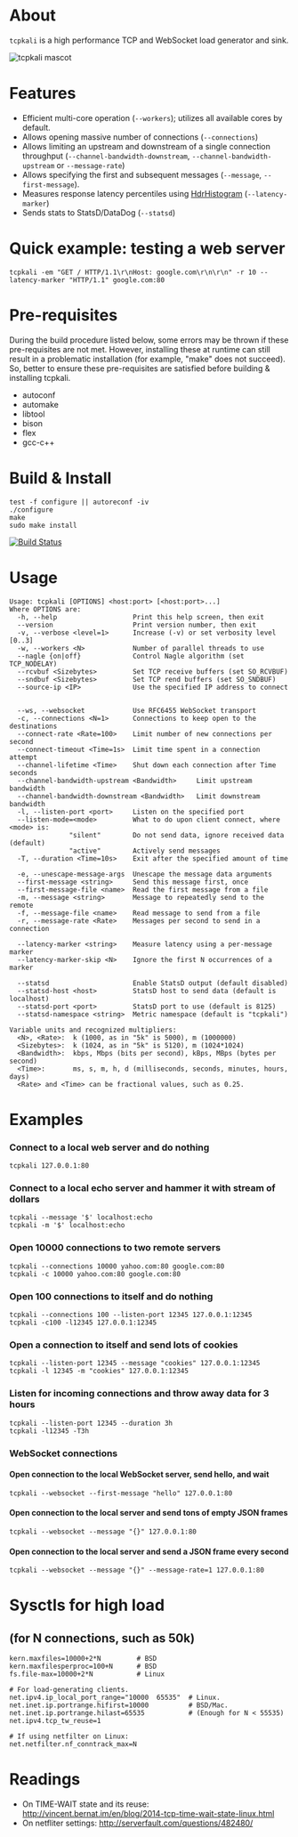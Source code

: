 
# About

`tcpkali` is a high performance TCP and WebSocket load generator and sink.

![tcpkali mascot](doc/images/tcpkali-mascot.png)

# Features

 * Efficient multi-core operation (`--workers`); utilizes all available cores by default.
 * Allows opening massive number of connections (`--connections`)
 * Allows limiting an upstream and downstream of a single connection throughput (`--channel-bandwidth-downstream`, `--channel-bandwidth-upstream` or `--message-rate`)
 * Allows specifying the first and subsequent messages (`--message`, `--first-message`).
 * Measures response latency percentiles using [HdrHistogram](https://github.com/HdrHistogram) (`--latency-marker`)
 * Sends stats to StatsD/DataDog (`--statsd`)

# Quick example: testing a web server

    tcpkali -em "GET / HTTP/1.1\r\nHost: google.com\r\n\r\n" -r 10 --latency-marker "HTTP/1.1" google.com:80

# Pre-requisites

During the build procedure listed below, some errors may be thrown if these pre-requisites are not met. However, installing these at runtime can still result in a problematic installation (for example, "make" does not succeed). So, better to ensure these pre-requisites are satisfied before building & installing tcpkali.
 * autoconf
 * automake
 * libtool
 * bison
 * flex
 * gcc-c++

# Build & Install

    test -f configure || autoreconf -iv
    ./configure
    make
    sudo make install

[![Build Status](https://travis-ci.org/machinezone/tcpkali.svg?branch=master)](https://travis-ci.org/machinezone/tcpkali)

# Usage

    Usage: tcpkali [OPTIONS] <host:port> [<host:port>...]
    Where OPTIONS are:
      -h, --help                   Print this help screen, then exit
      --version                    Print version number, then exit
      -v, --verbose <level=1>      Increase (-v) or set verbosity level [0..3]
      -w, --workers <N>            Number of parallel threads to use
      --nagle {on|off}             Control Nagle algorithm (set TCP_NODELAY)
      --rcvbuf <Sizebytes>         Set TCP receive buffers (set SO_RCVBUF)
      --sndbuf <Sizebytes>         Set TCP rend buffers (set SO_SNDBUF)
      --source-ip <IP>             Use the specified IP address to connect


      --ws, --websocket            Use RFC6455 WebSocket transport
      -c, --connections <N=1>      Connections to keep open to the destinations
      --connect-rate <Rate=100>    Limit number of new connections per second
      --connect-timeout <Time=1s>  Limit time spent in a connection attempt
      --channel-lifetime <Time>    Shut down each connection after Time seconds
      --channel-bandwidth-upstream <Bandwidth>     Limit upstream bandwidth
      --channel-bandwidth-downstream <Bandwidth>   Limit downstream bandwidth
      -l, --listen-port <port>     Listen on the specified port
      --listen-mode=<mode>         What to do upon client connect, where <mode> is:
                   "silent"        Do not send data, ignore received data (default)
                   "active"        Actively send messages
      -T, --duration <Time=10s>    Exit after the specified amount of time

      -e, --unescape-message-args  Unescape the message data arguments
      --first-message <string>     Send this message first, once
      --first-message-file <name>  Read the first message from a file
      -m, --message <string>       Message to repeatedly send to the remote
      -f, --message-file <name>    Read message to send from a file
      -r, --message-rate <Rate>    Messages per second to send in a connection

      --latency-marker <string>    Measure latency using a per-message marker
      --latency-marker-skip <N>    Ignore the first N occurrences of a marker

      --statsd                     Enable StatsD output (default disabled)
      --statsd-host <host>         StatsD host to send data (default is localhost)
      --statsd-port <port>         StatsD port to use (default is 8125)
      --statsd-namespace <string>  Metric namespace (default is "tcpkali")

    Variable units and recognized multipliers:
      <N>, <Rate>:  k (1000, as in "5k" is 5000), m (1000000)
      <Sizebytes>:  k (1024, as in "5k" is 5120), m (1024*1024)
      <Bandwidth>:  kbps, Mbps (bits per second), kBps, MBps (bytes per second)
      <Time>:       ms, s, m, h, d (milliseconds, seconds, minutes, hours, days)
      <Rate> and <Time> can be fractional values, such as 0.25.

# Examples

### Connect to a local web server and do nothing

    tcpkali 127.0.0.1:80

### Connect to a local echo server and hammer it with stream of dollars

    tcpkali --message '$' localhost:echo
    tcpkali -m '$' localhost:echo

### Open 10000 connections to two remote servers

    tcpkali --connections 10000 yahoo.com:80 google.com:80
    tcpkali -c 10000 yahoo.com:80 google.com:80

### Open 100 connections to itself and do nothing

    tcpkali --connections 100 --listen-port 12345 127.0.0.1:12345
    tcpkali -c100 -l12345 127.0.0.1:12345

### Open a connection to itself and send lots of cookies

    tcpkali --listen-port 12345 --message "cookies" 127.0.0.1:12345
    tcpkali -l 12345 -m "cookies" 127.0.0.1:12345

### Listen for incoming connections and throw away data for 3 hours

    tcpkali --listen-port 12345 --duration 3h
    tcpkali -l12345 -T3h

### WebSocket connections

#### Open connection to the local WebSocket server, send hello, and wait

    tcpkali --websocket --first-message "hello" 127.0.0.1:80

#### Open connection to the local server and send tons of empty JSON frames

    tcpkali --websocket --message "{}" 127.0.0.1:80

#### Open connection to the local server and send a JSON frame every second

    tcpkali --websocket --message "{}" --message-rate=1 127.0.0.1:80


# Sysctls for high load
## (for N connections, such as 50k)

    kern.maxfiles=10000+2*N         # BSD
    kern.maxfilesperproc=100+N      # BSD
    fs.file-max=10000+2*N           # Linux

    # For load-generating clients.
    net.ipv4.ip_local_port_range="10000  65535"  # Linux.
    net.inet.ip.portrange.hifirst=10000          # BSD/Mac.
    net.inet.ip.portrange.hilast=65535           # (Enough for N < 55535)
    net.ipv4.tcp_tw_reuse=1

    # If using netfilter on Linux:
    net.netfilter.nf_conntrack_max=N

# Readings

 * On TIME-WAIT state and its reuse:
     http://vincent.bernat.im/en/blog/2014-tcp-time-wait-state-linux.html
 * On netfliter settings:
     http://serverfault.com/questions/482480/

